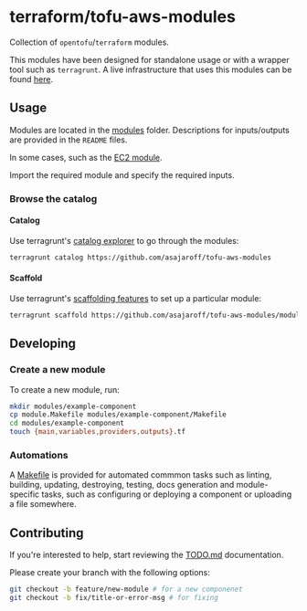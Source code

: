 # terraform/tofu-aws-modules
Collection of `opentofu`/`terraform` modules.

This modules have been designed for standalone usage or with a wrapper tool such as `terragrunt`. A live infrastructure that uses this modules can be found [here](https://github.com/asajaroff/cloud-infrastructure-org). 

## Usage

Modules are located in the [modules](./modules/) folder. Descriptions for inputs/outputs are provided in the `README` files.

In some cases, such as the [EC2 module](./modules/ec2/).

Import the required module and specify the required inputs.

### Browse the catalog


#### Catalog
Use terragrunt's [catalog explorer](https://terragrunt.gruntwork.io/docs/features/catalog/) to go through the modules:

```bash
terragrunt catalog https://github.com/asajaroff/tofu-aws-modules
```

#### Scaffold
Use terragrunt's [scaffolding features](https://terragrunt.gruntwork.io/docs/features/scaffold/) to set up a particular module:
```bash
terragrunt scaffold https://github.com/asajaroff/tofu-aws-modules/modules/ec2//.
```

## Developing

### Create a new module
To create a new module, run:
```bash
mkdir modules/example-component
cp module.Makefile modules/example-component/Makefile
cd modules/example-component
touch {main,variables,providers,outputs}.tf
```

### Automations
A [Makefile](./module.Makefile) is provided for automated commmon tasks such as linting, building, updating, destroying, testing, docs generation and module-specific tasks, such as configuring or deploying a component or uploading a file somewhere.

## Contributing
If you're interested to help, start reviewing the [TODO.md](./docs/TODO.md) documentation.

Please create your branch with the following options:

```bash
git checkout -b feature/new-module # for a new componenet
git checkout -b fix/title-or-error-msg # for fixing 
```